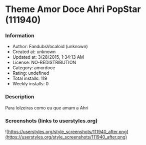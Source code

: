 # Theme Amor Doce Ahri PopStar (111940)

### Information
- Author: FandubsVocaloid (unknown)
- Created at: unknown
- Updated at: 3/28/2015, 1:34:13 AM
- License: NO-REDISTRIBUTION
- Category: amordoce
- Rating: undefined
- Total installs: 119
- Weekly installs: 0


### Description
Para lolzeiras como eu que amam a Ahri


### Screenshots (links to userstyles.org)
![https://userstyles.org/style_screenshots/111940_after.png](https://userstyles.org/style_screenshots/111940_after.png)


